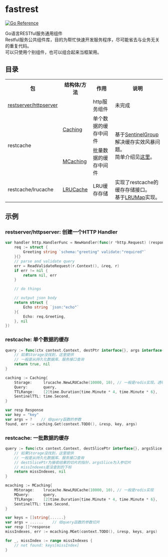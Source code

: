 # fastrest

[![Go Reference](https://pkg.go.dev/badge/github.com/wencan/fastrest)](https://pkg.go.dev/github.com/wencan/fastrest)  


Go语言RESTful服务通用组件  
Restful服务公共组件库，目的为帮忙快速开发服务程序，尽可能省去与业务无关的重复代码。  
可以只使用个别组件，也可以组合起来当框架用。

## 目录  
<table>
    <tr>
        <th>包</th><th>结构体/方法</th><th>作用</th><th>说明</th>
    </tr>
    <tr>
        <td><a href="https://pkg.go.dev/github.com/wencan/fastrest/restserver/httpserver">restserver/httpserver</a></td><td></td><td>http服务组件</td><td>未完成</td>
    </tr>
    <tr>
        <td rowspan="2">restcache</td><td><a href="https://pkg.go.dev/github.com/wencan/fastrest/restcache#Caching">Caching</a></td><td>单个数据的缓存中间件</td><td rowspan="2">基于<a href="https://pkg.go.dev/github.com/wencan/gox/xsync/sentinel#SentinelGroup">SentinelGroup</a>解决缓存实效风暴问题。<br>简单介绍见<a href="https://blog.wencan.org/2022/10/17/restcache/">这里</a>。</td>
    </tr>
    <tr>
        <td><a href="https://pkg.go.dev/github.com/wencan/fastrest/restcache#MCaching">MCaching</a></td><td>批量数据的缓存中间件</td>
    </tr>
    <tr>
        <td>restcache/lrucache</td><td><a href="https://pkg.go.dev/github.com/wencan/fastrest/restcache/lrucache#LRUCache">LRUCache</a></td><td>LRU缓存存储</td><td>实现了restcache的缓存存储接口。<br>基于<a href="https://pkg.go.dev/github.com/wencan/gox/xsync#LRUMap">LRUMap</a>实现。</td>
    </tr>
</table>

## 示例

### restserver/httpserver: 创建一个HTTP Handler
```go
var handler http.HandlerFunc = NewHandler(func(r *http.Request) (response interface{}, err error) {
    req := struct {
        Greeting string `schema:"greeting" validate:"required"`
    }{}
    // parse and validate query
    err = ReadValidateRequest(r.Context(), &req, r)
    if err != nil {
        return nil, err
    }

    // do things

    // output json body
    return struct {
        Echo string `json:"echo"`
    }{
        Echo: req.Greeting,
    }, nil
})
```

### restcache: 单个数据的缓存
```go
query := func(ctx context.Context, destPtr interface{}, args interface{}) (found bool, err error) {
    // 如果Storage没找到，这里提供
    // 一般是从持久化数据库、服务接口查询
    return true, nil
}

caching := Caching{
    Storage:     lrucache.NewLRUCache(10000, 10), // 一般是redis实现。透明处理业务数据。
    Query:       query,
    TTLRange:    [2]time.Duration{time.Minute * 4, time.Minute * 6},
    SentinelTTL: time.Second,
}

var resp Response
var key = "key"
var args = ?    // 给query函数的参数
found, err := caching.Get(context.TODO(), &resp, key, args)
``` 

### restcache: 一批数据的缓存
```go
query := func(ctx context.Context, destSlicePtr interface{}, argsSlice interface{}) (missIndexes []int, err error) {
    // 如果Storage没找到，这里提供
    // 一般是从持久化数据库、服务接口查询
    // destSlicePtr为接收结果的切片的指针，argsSlice为入参切片
    // missIndexes是没查到的下标
    return missIndexes, nil
}

mcaching := MCaching{
    MStorage:    lrucache.NewLRUCache(10000, 10), // 一般是redis实现
    MQuery:      query,
    TTLRange:    [2]time.Duration{time.Minute * 4, time.Minute * 6},
    SentinelTTL: time.Second,
}

var keys = []string{......}
var args = ......    // 给query函数的参数切片
var resp []*response
missIndexes, err := mcaching.MGet(context.TODO(), &resp, keys, args)

for _, missIndex := range missIndexes {
    // not found: keys[missIndex]
}
```